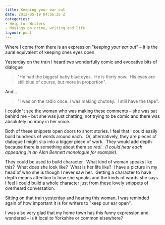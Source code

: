 ```yaml
---
title: Keeping your ear out
date: 2012-05-19 04:56:35 Z
categories:
- Help for Writers
- Musings on crime, writing and life
layout: post
---
```


Where I come from there is an expression "_keeping your ear out_" – it is the aural equivalent of keeping ones eyes open.

Yesterday on the train I heard two wonderfully comic and evocative bits of dialogue

> "He had the biggest baby blue eyes.  He is thirty now.  His eyes are still blue of course, but more in proportion".

And…

> "I was on the radio once. I was making chutney.  I still have the tape".

I couldn"t see the woman who was making these comments – she was sat behind me - but she was just chatting, not trying to be comic and there was absolutely no irony in her voice.

Both of these snippets open doors to short stories. I feel that I could easily build hundreds of words around each.  Or, alternatively, they are pieces of dialogue I might slip into a bigger piece of work.  They would add depth because there is something about them so _real_.  _(I could hear each appearing in an Alan Bennett monologue for example)_.

They could be used to build character.  What kind of woman speaks like this?  What does she look like?  What is her life like?  I have a picture in my head of who she is though I never saw her.  Getting a character to have depth means attention to how she speaks and the kinds of words she says.  I feel I could build a whole character just from these lovely snippets of overheard conversation.

Sitting on that train yesterday and hearing this woman, I was reminded again of how important it is for writers to "keep our ear open".

I was also very glad that my home town has this funny expression and wondered – is it local to Yorkshire or common elsewhere?
